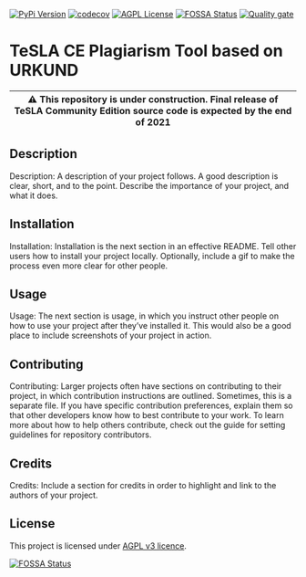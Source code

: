 [![PyPi Version](https://img.shields.io/pypi/v/tesla-ce-provider-pt-urkund.svg)](https://pypi.python.org/pypi/tesla-ce-provider-pt-urkund/)
[![codecov](https://codecov.io/gh/tesla-ce/provider-pt-urkund/branch/main/graph/badge.svg?token=PJJQMW981P)](https://codecov.io/gh/tesla-ce/provider-pt-urkund)
[![AGPL License](https://img.shields.io/badge/license-AGPL-blue.svg)](http://www.gnu.org/licenses/agpl-3.0)
[![FOSSA Status](https://app.fossa.com/api/projects/custom%2B26246%2Fgithub.com%2Ftesla-ce%2Fprovider-pt-urkund.svg?type=shield)](https://app.fossa.com/projects/custom%2B26246%2Fgithub.com%2Ftesla-ce%2Fprovider-pt-urkund?ref=badge_shield)
[![Quality gate](https://sonar.sunai.uoc.edu/api/project_badges/quality_gate?project=tesla-ce_provider-pt-urkund)](https://sonar.sunai.uoc.edu/dashboard?id=tesla-ce_provider-pt-urkund)


# TeSLA CE Plagiarism Tool based on URKUND

| :warning: This repository is **under construction**. Final release of TeSLA Community Edition source code is expected by the **end of 2021** |
| --- |

## Description
Description: A description of your project follows. A good description is clear, short, and to the point. Describe the importance of your project, and what it does.

## Installation
Installation: Installation is the next section in an effective README. Tell other users how to install your project locally. Optionally, include a gif to make the process even more clear for other people.

## Usage
Usage: The next section is usage, in which you instruct other people on how to use your project after they’ve installed it. This would also be a good place to include screenshots of your project in action.

## Contributing
Contributing: Larger projects often have sections on contributing to their project, in which contribution instructions are outlined. Sometimes, this is a separate file. If you have specific contribution preferences, explain them so that other developers know how to best contribute to your work. To learn more about how to help others contribute, check out the guide for setting guidelines for repository contributors.

## Credits
Credits: Include a section for credits in order to highlight and link to the authors of your project.

## License
This project is licensed under [AGPL v3 licence](http://www.gnu.org/licenses/agpl-3.0).

[![FOSSA Status](https://app.fossa.com/api/projects/custom%2B26246%2Fgithub.com%2Ftesla-ce%2Fprovider-pt-urkund.svg?type=large)](https://app.fossa.com/projects/custom%2B26246%2Fgithub.com%2Ftesla-ce%2Fprovider-pt-urkund?ref=badge_large)
